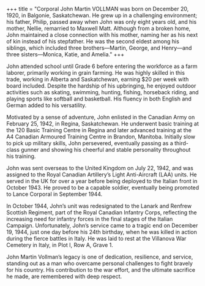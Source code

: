 +++
title = "Corporal John Martin VOLLMAN was born on December 20, 1920, in Balgonie, Saskatchewan. He grew up in a challenging environment; his father, Philip, passed away when John was only eight years old, and his mother, Nellie, remarried to Maxwell Matt. Although from a broken home, John maintained a close connection with his mother, naming her as his next of kin instead of his stepfather. He was the second eldest among his siblings, which included three brothers—Martin, George, and Henry—and three sisters—Monica, Katie, and Amelia."
+++


John attended school until Grade 6 before entering the workforce as a farm laborer, primarily working in grain farming. He was highly skilled in this trade, working in Alberta and Saskatchewan, earning $20 per week with board included. Despite the hardship of his upbringing, he enjoyed outdoor activities such as skating, swimming, hunting, fishing, horseback riding, and playing sports like softball and basketball. His fluency in both English and German added to his versatility.

Motivated by a sense of adventure, John enlisted in the Canadian Army on February 25, 1942, in Regina, Saskatchewan. He underwent basic training at the 120 Basic Training Centre in Regina and later advanced training at the A4 Canadian Armoured Training Centre in Brandon, Manitoba. Initially slow to pick up military skills, John persevered, eventually passing as a third-class gunner and showing his cheerful and stable personality throughout his training.

John was sent overseas to the United Kingdom on July 22, 1942, and was assigned to the Royal Canadian Artillery’s Light Anti-Aircraft (LAA) units. He served in the UK for over a year before being deployed to the Italian front in October 1943. He proved to be a capable soldier, eventually being promoted to Lance Corporal in September 1944.

In October 1944, John’s unit was redesignated to the Lanark and Renfrew Scottish Regiment, part of the Royal Canadian Infantry Corps, reflecting the increasing need for infantry forces in the final stages of the Italian Campaign. Unfortunately, John’s service came to a tragic end on December 19, 1944, just one day before his 24th birthday, when he was killed in action during the fierce battles in Italy. He was laid to rest at the Villanova War Cemetery in Italy, in Plot I, Row A, Grave 1.

John Martin Vollman’s legacy is one of dedication, resilience, and service, standing out as a man who overcame personal challenges to fight bravely for his country. His contribution to the war effort, and the ultimate sacrifice he made, are remembered with deep respect.
